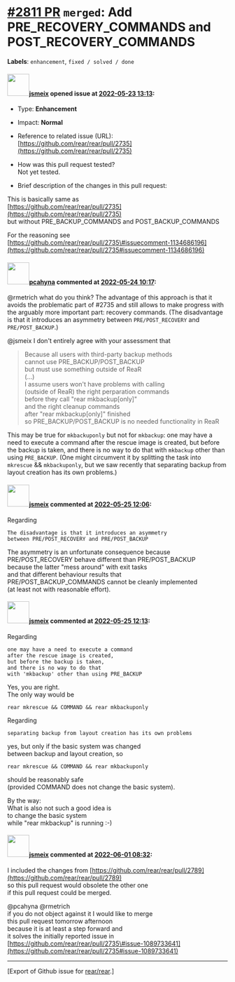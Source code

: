 [\#2811 PR](https://github.com/rear/rear/pull/2811) `merged`: Add PRE\_RECOVERY\_COMMANDS and POST\_RECOVERY\_COMMANDS
======================================================================================================================

**Labels**: `enhancement`, `fixed / solved / done`

#### <img src="https://avatars.githubusercontent.com/u/1788608?u=925fc54e2ce01551392622446ece427f51e2f0ce&v=4" width="50">[jsmeix](https://github.com/jsmeix) opened issue at [2022-05-23 13:13](https://github.com/rear/rear/pull/2811):

-   Type: **Enhancement**

-   Impact: **Normal**

-   Reference to related issue (URL):  
    [https://github.com/rear/rear/pull/2735](https://github.com/rear/rear/pull/2735)

-   How was this pull request tested?  
    Not yet tested.

-   Brief description of the changes in this pull request:

This is basically same as  
[https://github.com/rear/rear/pull/2735](https://github.com/rear/rear/pull/2735)  
but without PRE\_BACKUP\_COMMANDS and POST\_BACKUP\_COMMANDS

For the reasoning see  
[https://github.com/rear/rear/pull/2735\#issuecomment-1134686196](https://github.com/rear/rear/pull/2735#issuecomment-1134686196)

#### <img src="https://avatars.githubusercontent.com/u/26300485?u=9105d243bc9f7ade463a3e52e8dd13fa67837158&v=4" width="50">[pcahyna](https://github.com/pcahyna) commented at [2022-05-24 10:17](https://github.com/rear/rear/pull/2811#issuecomment-1135721255):

@rmetrich what do you think? The advantage of this approach is that it
avoids the problematic part of \#2735 and still allows to make progress
with the arguably more important part: recovery commands. (The
disadvantage is that it introduces an asymmetry between
`PRE/POST_RECOVERY` and `PRE/POST_BACKUP`.)

@jsmeix I don't entirely agree with your assessment that

> Because all users with third-party backup methods  
> cannot use PRE\_BACKUP/POST\_BACKUP  
> but must use something outside of ReaR  
> (...)  
> I assume users won't have problems with calling  
> (outside of ReaR) the right perparation commands  
> before they call "rear mkbackup\[only\]"  
> and the right cleanup commands  
> after "rear mkbackup\[only\]" finished  
> so PRE\_BACKUP/POST\_BACKUP is no needed functionality in ReaR

This may be true for `mkbackuponly` but not for `mkbackup`: one may have
a need to execute a command after the rescue image is created, but
before the backup is taken, and there is no way to do that with
`mkbackup` other than using `PRE_BACKUP`. (One might circumvent it by
splitting the task into `mkrescue` && `mkbackuponly`, but we saw
recently that separating backup from layout creation has its own
problems.)

#### <img src="https://avatars.githubusercontent.com/u/1788608?u=925fc54e2ce01551392622446ece427f51e2f0ce&v=4" width="50">[jsmeix](https://github.com/jsmeix) commented at [2022-05-25 12:06](https://github.com/rear/rear/pull/2811#issuecomment-1137158481):

Regarding

    The disadvantage is that it introduces an asymmetry
    between PRE/POST_RECOVERY and PRE/POST_BACKUP

The asymmetry is an unfortunate consequence because  
PRE/POST\_RECOVERY behave different than PRE/POST\_BACKUP  
because the latter "mess around" with exit tasks  
and that different behaviour results that  
PRE/POST\_BACKUP\_COMMANDS cannot be cleanly implemented  
(at least not with reasonable effort).

#### <img src="https://avatars.githubusercontent.com/u/1788608?u=925fc54e2ce01551392622446ece427f51e2f0ce&v=4" width="50">[jsmeix](https://github.com/jsmeix) commented at [2022-05-25 12:13](https://github.com/rear/rear/pull/2811#issuecomment-1137164941):

Regarding

    one may have a need to execute a command
    after the rescue image is created,
    but before the backup is taken,
    and there is no way to do that
    with 'mkbackup' other than using PRE_BACKUP

Yes, you are right.  
The only way would be

    rear mkrescue && COMMAND && rear mkbackuponly

Regarding

    separating backup from layout creation has its own problems

yes, but only if the basic system was changed  
between backup and layout creation, so

    rear mkrescue && COMMAND && rear mkbackuponly

should be reasonably safe  
(provided COMMAND does not change the basic system).

By the way:  
What is also not such a good idea is  
to change the basic system  
while "rear mkbackup" is running :-)

#### <img src="https://avatars.githubusercontent.com/u/1788608?u=925fc54e2ce01551392622446ece427f51e2f0ce&v=4" width="50">[jsmeix](https://github.com/jsmeix) commented at [2022-06-01 08:32](https://github.com/rear/rear/pull/2811#issuecomment-1143285793):

I included the changes from
[https://github.com/rear/rear/pull/2789](https://github.com/rear/rear/pull/2789)  
so this pull request would obsolete the other one  
if this pull request could be merged.

@pcahyna @rmetrich  
if you do not object against it I would like to merge  
this pull request tomorrow afternoon  
because it is at least a step forward and  
it solves the initially reported issue in  
[https://github.com/rear/rear/pull/2735\#issue-1089733641](https://github.com/rear/rear/pull/2735#issue-1089733641)

------------------------------------------------------------------------

\[Export of Github issue for
[rear/rear](https://github.com/rear/rear).\]
